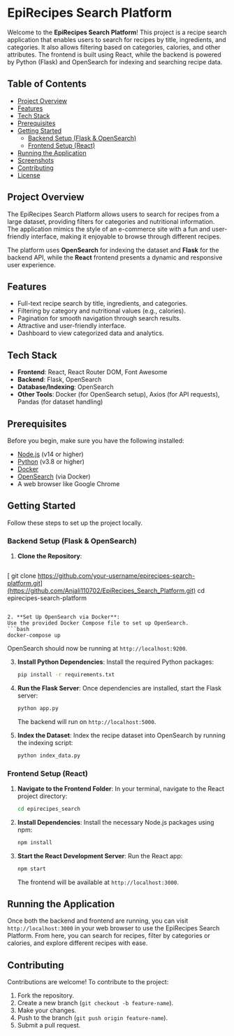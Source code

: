 

# EpiRecipes Search Platform

Welcome to the **EpiRecipes Search Platform**! This project is a recipe search application that enables users to search for recipes by title, ingredients, and categories. It also allows filtering based on categories, calories, and other attributes. The frontend is built using React, while the backend is powered by Python (Flask) and OpenSearch for indexing and searching recipe data.

## Table of Contents

- [Project Overview](#project-overview)
- [Features](#features)
- [Tech Stack](#tech-stack)
- [Prerequisites](#prerequisites)
- [Getting Started](#getting-started)
  - [Backend Setup (Flask & OpenSearch)](#backend-setup-flask--opensearch)
  - [Frontend Setup (React)](#frontend-setup-react)
- [Running the Application](#running-the-application)
- [Screenshots](#screenshots)
- [Contributing](#contributing)
- [License](#license)

## Project Overview

The EpiRecipes Search Platform allows users to search for recipes from a large dataset, providing filters for categories and nutritional information. The application mimics the style of an e-commerce site with a fun and user-friendly interface, making it enjoyable to browse through different recipes.

The platform uses **OpenSearch** for indexing the dataset and **Flask** for the backend API, while the **React** frontend presents a dynamic and responsive user experience.

## Features

- Full-text recipe search by title, ingredients, and categories.
- Filtering by category and nutritional values (e.g., calories).
- Pagination for smooth navigation through search results.
- Attractive and user-friendly interface.
- Dashboard to view categorized data and analytics.

## Tech Stack

- **Frontend**: React, React Router DOM, Font Awesome
- **Backend**: Flask, OpenSearch
- **Database/Indexing**: OpenSearch
- **Other Tools**: Docker (for OpenSearch setup), Axios (for API requests), Pandas (for dataset handling)

## Prerequisites

Before you begin, make sure you have the following installed:

- [Node.js](https://nodejs.org/) (v14 or higher)
- [Python](https://www.python.org/) (v3.8 or higher)
- [Docker](https://www.docker.com/)
- [OpenSearch](https://opensearch.org/) (via Docker)
- A web browser like Google Chrome

## Getting Started

Follow these steps to set up the project locally.

### Backend Setup (Flask & OpenSearch)

1. **Clone the Repository**:
   ```bash
  [ git clone https://github.com/your-username/epirecipes-search-platform.git](https://github.com/Anjali110702/EpiRecipes_Search_Platform.git)
   cd epirecipes-search-platform
   ```

2. **Set Up OpenSearch via Docker**:
   Use the provided Docker Compose file to set up OpenSearch.
   ```bash
   docker-compose up
   ```
   OpenSearch should now be running at `http://localhost:9200`.

3. **Install Python Dependencies**:
    Install the required Python packages:
   ```bash
   pip install -r requirements.txt
   ```

4. **Run the Flask Server**:
   Once dependencies are installed, start the Flask server:
   ```bash
   python app.py
   ```
   The backend will run on `http://localhost:5000`.

5. **Index the Dataset**:
   Index the recipe dataset into OpenSearch by running the indexing script:
   ```bash
   python index_data.py
   ```

### Frontend Setup (React)

1. **Navigate to the Frontend Folder**:
   In your terminal, navigate to the React project directory:
   ```bash
   cd epirecipes_search
   ```

2. **Install Dependencies**:
   Install the necessary Node.js packages using npm:
   ```bash
   npm install
   ```

3. **Start the React Development Server**:
   Run the React app:
   ```bash
   npm start
   ```
   The frontend will be available at `http://localhost:3000`.

## Running the Application

Once both the backend and frontend are running, you can visit `http://localhost:3000` in your web browser to use the EpiRecipes Search Platform. From here, you can search for recipes, filter by categories or calories, and explore different recipes with ease.


## Contributing

Contributions are welcome! To contribute to the project:

1. Fork the repository.
2. Create a new branch (`git checkout -b feature-name`).
3. Make your changes.
4. Push to the branch (`git push origin feature-name`).
5. Submit a pull request.

